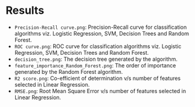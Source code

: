 # Results

- `Precision-Recall curve.png`: Precision-Recall curve for classification algorithms viz. Logistic Regression, SVM, Decision Trees and Random Forest.
- `ROC curve.png`: ROC curve for classification algorithms viz. Logistic Regression, SVM, Decision Trees and Random Forest.
- `decision_tree.png`: The decision tree generated by the algorithm.
- `feature_importance_Random_Forest.png`: The order of importance generated by the Random Forest algorithm.
- `R2 score.png`: Co-efficient of determination v/s number of features selected in Linear Regression.
- `RMSE.png`: Root Mean Square Error v/s number of features selected in Linear Regression.
